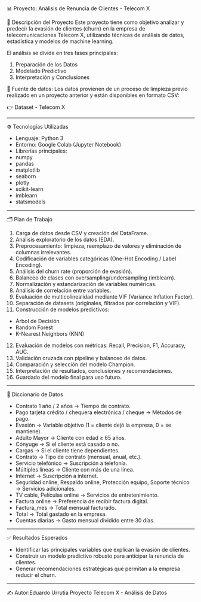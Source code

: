 📊 Proyecto: Análisis de Renuncia de Clientes - Telecom X

📌 Descripción del Proyecto
Este proyecto tiene como objetivo analizar y predecir la evasión de clientes (churn) en la empresa de telecomunicaciones Telecom X, utilizando técnicas de análisis de datos, estadística y modelos de machine learning.

El análisis se divide en tres fases principales:

1.	Preparación de los Datos
2.	Modelado Predictivo
3.	Interpretación y Conclusiones

📂 Fuente de datos:
Los datos provienen de un proceso de limpieza previo realizado en un proyecto anterior y están disponibles en formato CSV:

👉 Dataset - Telecom X

________________________________________
⚙️ Tecnologías Utilizadas
-	Lenguaje: Python 3
-	Entorno: Google Colab (Jupyter Notebook)
-	Librerías principales:
-	numpy
-	pandas
-	matplotlib
-	seaborn
-	plotly
-	scikit-learn
-	imblearn
-	statsmodels

________________________________________
🗂️ Plan de Trabajo
1.	Carga de datos desde CSV y creación del DataFrame.
2.	Análisis exploratorio de los datos (EDA).
3.	Preprocesamiento: limpieza, reemplazo de valores y eliminación de columnas irrelevantes.
4.	Codificación de variables categóricas (One-Hot Encoding / Label Encoding).
5.	Análisis del churn rate (proporción de evasión).
6.	Balanceo de clases con oversampling/undersampling (imblearn).
7.	Normalización y estandarización de variables numéricas.
8.	Análisis de correlación entre variables.
9.	Evaluación de multicolinealidad mediante VIF (Variance Inflation Factor).
10.	Separación de datasets (originales, filtrados por correlación y VIF).
11.	Construcción de modelos predictivos:
-	Árbol de Decisión
-	Random Forest
-	K-Nearest Neighbors (KNN)
12.	Evaluación de modelos con métricas: Recall, Precision, F1, Accuracy, AUC.
13.	Validación cruzada con pipeline y balanceo de datos.
14.	Comparación y selección del modelo Champion.
15.	Interpretación de resultados, conclusiones y recomendaciones.
16.	Guardado del modelo final para uso futuro.

________________________________________
📖 Diccionario de Datos
-	Contrato 1 año / 2 años → Tiempo de contrato.
-	Pago tarjeta crédito / chequera electrónica / cheque → Métodos de pago.
-	Evasión → Variable objetivo (1 = cliente dejó la empresa, 0 = se mantiene).
-	Adulto Mayor → Cliente con edad ≥ 65 años.
-	Cónyuge → Si el cliente está casado o no.
-	Cargas → Si el cliente tiene dependientes.
-	Contrato → Tipo de contrato (mensual, anual, etc.).
-	Servicio telefónico → Suscripción a telefonía.
-	Múltiples líneas → Cliente con más de una línea.
-	Internet → Suscripción a internet.
-	Seguridad online, Respaldo online, Protección equipo, Soporte técnico → Servicios adicionales.
-	TV cable, Películas online → Servicios de entretenimiento.
-	Factura online → Preferencia de recibir factura digital.
-	Factura_mes → Total mensual facturado.
-	Total → Total gastado en la empresa.
-	Cuentas diarias → Gasto mensual dividido entre 30 días.

________________________________________
✅ Resultados Esperados
-	Identificar las principales variables que explican la evasión de clientes.
-	Construir un modelo predictivo robusto para anticipar la renuncia de clientes.
-	Generar recomendaciones estratégicas que permitan a la empresa reducir el churn.

________________________________________

✍️ Autor:Eduardo Urrutia  Proyecto Telecom X - Análisis de Datos


